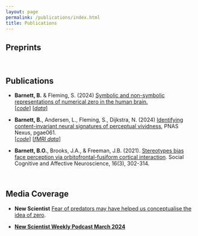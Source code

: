 ```yaml
---
layout: page
permalink: /publications/index.html
title: Publications
---
```


## Preprints



  <br>

## Publications

- **Barnett, B.** & Fleming, S. (2024) [Symbolic and non-symbolic representations of numerical zero in the human brain.](https://www.cell.com/action/showPdf?pii=S0960-9822%2824%2900897-2) <br> 
[[*code*]](https://github.com/benjybarnett/ZeroMEG) [[*data*]](https://osf.io/vr7qp/)

- **Barnett, B.**, Andersen, L., Fleming, S., Dijkstra, N. (2024) [Identifying content-invariant neural signatures of perceptual vividness](https://academic.oup.com/pnasnexus/article/3/2/pgae061/7608186?login=false), PNAS Nexus, pgae061. <br>
[[*code*]](https://github.com/benjybarnett/abstract-awareness) [[*fMRI data*]](https://data.ru.nl/collections/di/dccn/DSC_3018030.03_435?0)


- **Barnett, B.O.**, Brooks, J.A., & Freeman, J.B. (2021). [Stereotypes bias face perception via orbitofrontal-fusiform cortical interaction](https://www.academic.oup.com/scan/article/16/3/302/6017806). Social Cognitive and Affective Neuroscience, 16(3), 302-314.

<br>

## Media Coverage

- **New Scientist** [Fear of predators may have helped us conceptualise the idea of zero](https://www.newscientist.com/article/2419468-fear-of-predators-may-have-helped-us-conceptualise-the-idea-of-zero/). 


- [**New Scientist Weekly Podcast March 2024**](https://shows.acast.com/61850ae845b6e300132557e2/65e1f72edfdd5a0017f966fb?seek=655)


  

  
